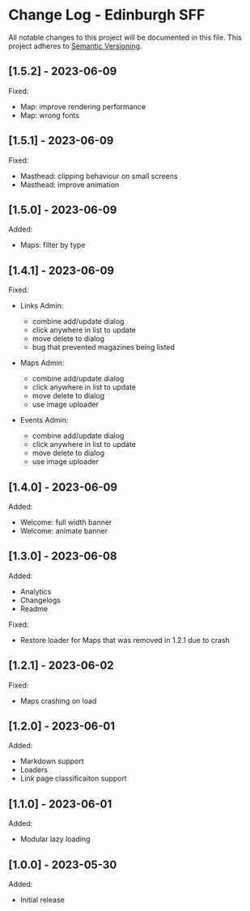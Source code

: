 # Change Log - Edinburgh SFF

All notable changes to this project will be documented in this file.
This project adheres to [Semantic Versioning](http://semver.org/).

## [1.5.2] - 2023-06-09

Fixed:
  - Map: improve rendering performance
  - Map: wrong fonts

## [1.5.1] - 2023-06-09

Fixed:
  - Masthead: clipping behaviour on small screens
  - Masthead: improve animation

## [1.5.0] - 2023-06-09

Added:
  - Maps: filter by type

## [1.4.1] - 2023-06-09

Fixed:
  - Links Admin:
    - combine add/update dialog
    - click anywhere in list to update
    - move delete to dialog
    - bug that prevented magazines being listed

  - Maps Admin:
    - combine add/update dialog
    - click anywhere in list to update
    - move delete to dialog
    - use image uploader

  - Events Admin:
    - combine add/update dialog
    - click anywhere in list to update
    - move delete to dialog
    - use image uploader

## [1.4.0] - 2023-06-09

Added:
  - Welcome: full width banner
  - Welcome: animate banner

## [1.3.0] - 2023-06-08

Added:
  - Analytics
  - Changelogs
  - Readme

Fixed:
  - Restore loader for Maps that was removed in 1.2.1 due to crash

## [1.2.1] - 2023-06-02

Fixed:
  - Maps crashing on load

## [1.2.0] - 2023-06-01

Added:
  - Markdown support
  - Loaders
  - Link page classificaiton support

## [1.1.0] - 2023-06-01

Added:
  - Modular lazy loading

## [1.0.0] - 2023-05-30

Added:
  - Initial release
